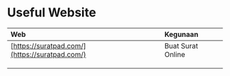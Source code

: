 # Useful Website

| Web | Kegunaan |
| :--- | :--- |
| [https://suratpad.com/](https://suratpad.com/) | Buat Surat Online |
|  |  |
|  |  |
|  |  |



